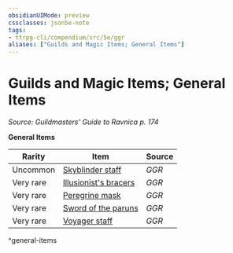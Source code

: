 ```yaml
---
obsidianUIMode: preview
cssclasses: json5e-note
tags:
- ttrpg-cli/compendium/src/5e/ggr
aliases: ["Guilds and Magic Items; General Items"]
---
```

# Guilds and Magic Items; General Items
*Source: Guildmasters' Guide to Ravnica p. 174* 

**General Items**

| Rarity | Item | Source |
|--------|------|--------|
| Uncommon | [Skyblinder staff](skyblinder-staff-ggr.md) | *GGR* |
| Very rare | [Illusionist's bracers](illusionists-bracers-ggr.md) | *GGR* |
| Very rare | [Peregrine mask](peregrine-mask-ggr.md) | *GGR* |
| Very rare | [Sword of the paruns](sword-of-the-paruns-ggr.md) | *GGR* |
| Very rare | [Voyager staff](voyager-staff-ggr.md) | *GGR* |
^general-items